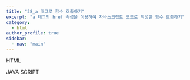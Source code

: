 ```yaml
---
title: "28_a 태그로 함수 호출하기"
excerpt: "a 태그의 href 속성을 이용하여 자바스크립트 코드로 작성한 함수 호출하기"
category: 
  - html
author_profile: true
sidebar:
  - nav: "main" 
---
```

HTML<br>
<script src="https://gist.github.com/nyj001012/6ba0e75b0f9b06fcf9cc58906f7c7f69.js"></script>
JAVA SCRIPT<br>
<script src="https://gist.github.com/nyj001012/3fba59b0275cf9ed398a9aa36b295839.js"></script>
